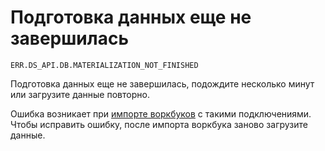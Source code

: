 # Подготовка данных еще не завершилась

`ERR.DS_API.DB.MATERIALIZATION_NOT_FINISHED`

Подготовка данных еще не завершилась, подождите несколько минут или загрузите данные повторно.



Ошибка возникает при [импорте воркбуков](../../workbooks-collections/export-and-import.md#import-workbook) с такими подключениями. Чтобы исправить ошибку, после импорта воркбука заново загрузите данные.


